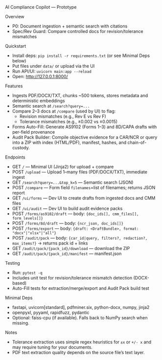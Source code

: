 AI Compliance Copilot — Prototype

Overview
- P0: Document ingestion + semantic search with citations
- Spec/Rev Guard: Compare controlled docs for revision/tolerance mismatches

Quickstart
- Install deps: `pip install -r requirements.txt` (or see Minimal Deps below)
- Put files under `data/` or upload via the UI
- Run API/UI: `uvicorn main:app --reload`
- Open: http://127.0.0.1:8000/

Features
- Ingests PDF/DOCX/TXT, chunks ~500 tokens, stores metadata and deterministic embeddings
- Semantic search at `/search?query=...`
- Compare 2–3 docs at `/compare` (used by UI) to flag:
  - Revision mismatches (e.g., Rev E vs Rev F)
  - Tolerance mismatches (e.g., ±0.002 vs ±0.0015)
- Forms Auto-Fill: Generate AS9102 (Forms 1–3) and 8D/CAPA drafts with per-field provenance
 - Audit Pack Builder: Compile objective evidence for a CAR/NCR or query into a ZIP with index (HTML/PDF), manifest, hashes, and chain-of-custody.

Endpoints
- GET `/` — Minimal UI (Jinja2) for upload + compare
- POST `/upload` — Upload 1–many files (PDF/DOCX/TXT), immediate ingest
- GET `/search?query=...&top_k=5` — Semantic search (JSON)
- POST `/compare` — Form field `filenames`=list of filenames; returns JSON report
- GET `/ui/forms` — Dev UI to create drafts from ingested docs and CMM files
- GET `/ui/audit` — Dev UI to build audit evidence packs
- POST `/forms/as9102/draft` — body: `{doc_ids[], cmm_files[], form_levels[]}`
- POST `/forms/8d/draft` — body: `{ncr_json, doc_ids[]}`
- POST `/forms/export` — body: `{draft: <DraftBundle>, format: "docx"|"xlsx"|"all"}`
 - POST `/audit/pack` — body: `{car_id|query, filters?, redaction?, max_items?}` → returns pack id + links
 - GET `/audit/pack/{pack_id}/download` — download the ZIP
 - GET `/audit/pack/{pack_id}/manifest` — manifest.json

Testing
- Run: `pytest -q`
- Includes unit test for revision/tolerance mismatch detection (DOCX-based)
 - Auto-Fill tests for extraction/merge/export and Audit Pack build test

Minimal Deps
- fastapi, uvicorn[standard], pdfminer.six, python-docx, numpy, jinja2
- openpyxl, pyyaml, rapidfuzz, pydantic
- Optional: faiss-cpu (if available). Falls back to NumPy search when missing.

Notes
- Tolerance extraction uses simple regex heuristics for `±x` or `+/- x` and may require tuning for your documents.
- PDF text extraction quality depends on the source file’s text layer.
